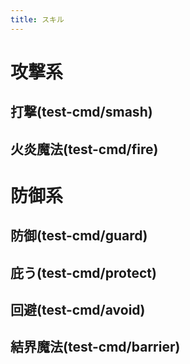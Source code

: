 ```yaml
---
title: スキル
---
```


# 攻撃系

## 打撃(test-cmd/smash)

<CardProfile command="test-cmd/smash" />

## 火炎魔法(test-cmd/fire)

<CardProfile command="test-cmd/fire" />

# 防御系

## 防御(test-cmd/guard)

<CardProfile command="test-cmd/guard" />

## 庇う(test-cmd/protect)

<CardProfile command="test-cmd/protect" />

## 回避(test-cmd/avoid)

<CardProfile command="test-cmd/avoid" />

## 結界魔法(test-cmd/barrier)

<CardProfile command="test-cmd/barrier" />

